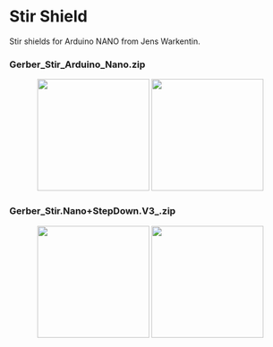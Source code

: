 # Stir Shield

Stir shields for Arduino NANO from Jens Warkentin.

### Gerber_Stir_Arduino_Nano.zip

<p align="center">
<img src="https://github.com/micworg/stir/blob/master/nanoshield/images/top.png" width=200>
<img src="https://github.com/micworg/stir/blob/master/nanoshield/images/bottom.png" width=200>
</p>

### Gerber_Stir.Nano+StepDown.V3_.zip

<p align="center">
<img src="https://github.com/micworg/stir/blob/master/nanoshield/images/topv3.png" width=200>
<img src="https://github.com/micworg/stir/blob/master/nanoshield/images/bottomv3.png" width=200>
</p>

